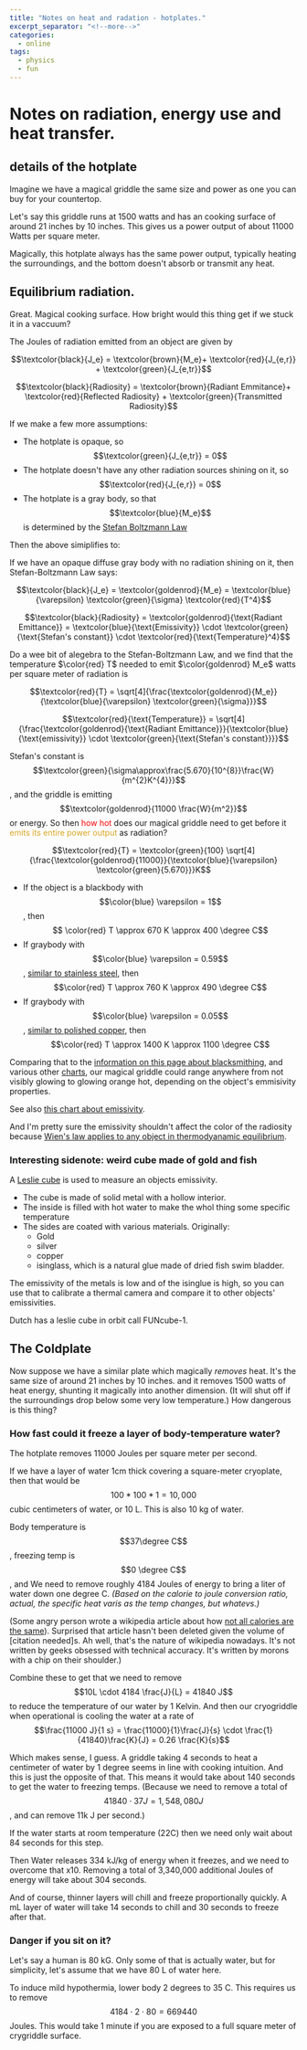 ```yaml
---
title: "Notes on heat and radation - hotplates."
excerpt_separator: "<!--more-->"
categories:
  - online
tags:
  - physics
  - fun
---
```


# Notes on radiation, energy use and heat transfer.

## details of the hotplate

Imagine we have a magical griddle the same size and power as one you can buy for your countertop.

Let's say this griddle runs at 1500 watts and has an cooking surface of around 21 inches by 10 inches. This gives us a power output of about 11000 Watts per square meter.

Magically, this hotplate always has the same power output, typically heating the surroundings, and the bottom doesn't absorb or transmit any heat.

## Equilibrium radiation.

Great. Magical cooking surface. How bright would this thing get if we stuck it in a vaccuum?

The Joules of radiation emitted from an object are given by 

$$\textcolor{black}{J_e} = \textcolor{brown}{M_e}+ \textcolor{red}{J_{e,r}} + \textcolor{green}{J_{e,tr}}$$

$$\textcolor{black}{Radiosity} = \textcolor{brown}{Radiant Emmitance}+ \textcolor{red}{Reflected Radiosity} + \textcolor{green}{Transmitted Radiosity}$$

If we make a few more assumptions:

- The hotplate is opaque, so $$\textcolor{green}{J_{e,tr}} = 0$$
- The hotplate doesn't have any other radiation sources shining on it, so $$\textcolor{red}{J_{e,r}} = 0$$
- The hotplate is a gray body, so that $$\textcolor{blue}{M_e}$$ is determined by the [Stefan Boltzmann Law](https://en.wikipedia.org/wiki/Stefan%E2%80%93Boltzmann_law)

Then the above simiplifies to:

If we have an opaque diffuse gray body with no radiation shining on it, then Stefan-Boltzmann Law says:

$$\textcolor{black}{J_e} = \textcolor{goldenrod}{M_e} = \textcolor{blue}{\varepsilon} \textcolor{green}{\sigma}  \textcolor{red}{T^4}$$

$$\textcolor{black}{Radiosity} = \textcolor{goldenrod}{\text{Radiant Emittance}} = \textcolor{blue}{\text{Emissivity}} \cdot \textcolor{green}{\text{Stefan's constant}} \cdot \textcolor{red}{\text{Temperature}^4}$$

Do a wee bit of alegebra to the Stefan-Boltzmann Law, and we find that the temperature $\color{red} T$ needed to emit $\color{goldenrod} M_e$ watts per square meter of radiation is 

$$\textcolor{red}{T} = \sqrt[4]{\frac{\textcolor{goldenrod}{M_e}}{\textcolor{blue}{\varepsilon} \textcolor{green}{\sigma}}}$$

$$\textcolor{red}{\text{Temperature}} = \sqrt[4]{\frac{\textcolor{goldenrod}{\text{Radiant Emittance}}}{\textcolor{blue}{\text{emissivity}}  \cdot \textcolor{green}{\text{Stefan's constant}}}}$$

Stefan's constant is $$\textcolor{green}{\sigma\approx\frac{5.670}{10^{8}}\frac{W}{m^{2}K^{4}}}$$, 
and the griddle is emitting $$\textcolor{goldenrod}{11000 \frac{W}{m^2}}$$ or energy. 
So then <span style="color:red">how hot</span> does our magical griddle need to get before it <span style="color:goldenrod">emits its entire power output</span> as radiation?

$$\textcolor{red}{T} = \textcolor{green}{100} \sqrt[4]{\frac{\textcolor{goldenrod}{11000}}{\textcolor{blue}{\varepsilon} \textcolor{green}{5.670}}}K$$

- If the object is a blackbody with $$\color{blue} \varepsilon = 1$$, then $$ \color{red} T \approx 670 K \approx 400 \degree C$$
- If graybody with $$\color{blue} \varepsilon = 0.59$$, [similar to stainless steel](https://www.thermoworks.com/emissivity-table), then $$\color{red} T \approx 760 K \approx 490 \degree C$$
- If graybody with $$\color{blue} \varepsilon = 0.05$$, [similar to polished copper](https://www.thermoworks.com/emissivity-table), then $$\color{red} T \approx 1400 K \approx 1100 \degree C$$

Comparing that to the [information on this page about blacksmithing](https://www.giangrandi.org/optics/blackbody/blackbody.shtml), and various other [charts](https://en.wikipedia.org/wiki/Black-body_radiation), our magical griddle could range anywhere from not visibly glowing to glowing orange hot, depending on the object's emmisivity properties.

See also [this chart about emissivity](https://assets.omega.com/pdf/tables_and_graphs/emissivity-table.pdf).

And I'm pretty sure the emissivity shouldn't affect the color of the radiosity because [Wien's law applies to any object in thermodyanamic equilibrium](https://physics.stackexchange.com/questions/87294/wiens-displacement-law-for-real-bodies).

### Interesting sidenote: weird cube made of gold and fish

A [Leslie cube](https://en.wikipedia.org/wiki/Leslie_cube) is used to measure an objects emissivity.

- The cube is made of solid metal with a hollow interior.
- The inside is filled with hot water to make the whol thing some specific temperature
- The sides are coated with various materials. Originally:
    - Gold
    - silver
    - copper
    - isinglass, which is a natural glue made of dried fish swim bladder.

The emissivity of the metals is low and of the isinglue is high, so you can use that to calibrate a thermal camera and compare it to other objects' emissivities. 

Dutch has a leslie cube in orbit call FUNcube-1.





## The Coldplate

Now suppose we have a similar plate which magically *removes* heat. It's the same size of around 21 inches by 10 inches. and it removes 1500 watts of heat energy, shunting it magically into another dimension. (It will shut off if the surroundings drop below some very low temperature.) How dangerous is this thing? 

### How fast could it freeze a layer of body-temperature water?

The hotplate removes 11000 Joules per square meter per second. 

If we have a layer of water 1cm thick covering a square-meter cryoplate, 
then that would be $$100*100*1 = 10,000$$ cubic centimeters of water, or 10 L.
This is also 10 kg of water.

Body temperature is $$37\degree C$$,
freezing temp is $$0 \degree C$$, and
We need to remove roughly 4184 Joules of energy to bring a liter of water down one degree C. *(Based on the calorie to joule conversion ratio, actual, the specific heat varis as the temp changes, but whatevs.)*

(Some angry person wrote a wikipedia article about how [not all calories are the same](https://en.wikipedia.org/wiki/A_calorie_is_a_calorie)). Surprised that article hasn't been deleted given the volume of [citation needed]s. Ah well, that's the nature of wikipedia nowadays. It's not written by geeks obsessed with technical accuracy. It's written by morons with a chip on their shoulder.)

Combine these to get that we need to remove $$10L \cdot 4184 \frac{J}{L} = 41840 J$$ to reduce the temperature of our water by 1 Kelvin.
And then our cryogriddle when operational is cooling the water at  a rate of 
$$\frac{11000 J}{1 s} = \frac{11000}{1}\frac{J}{s} \cdot \frac{1}{41840}\frac{K}{J} = 0.26 \frac{K}{s}$$

Which makes sense, I guess. A griddle taking 4 seconds to heat a centimeter of water by 1 degree seems in line with cooking intuition. And this is just the opposite of that.
This means it would take about 140 seconds to get the water to freezing temps.
(Because we need to remove a total of $$41840 \cdot 37 J = 1,548,080 J$$, and can remove 11k J per second.)

If the water starts at room temperature (22C) then we need only wait about 84 seconds for this step.

Then Water releases 334 kJ/kg of energy when it freezes, and we need to overcome that x10. 
Removing a total of 3,340,000 additional Joules of energy 
will take about 304 seconds.

And of course, thinner layers will chill and freeze proportionally quickly. A mL layer of water will  take 14 seconds to chill and 30 seconds to freeze after that. 

### Danger if you sit on it?

Let's say a human is 80 kG.
Only some of that is actually water, but for simplicity, let's assume that we have 80 L of water here.

To induce mild hypothermia, lower body 2 degrees to 35 C.
This requires us to remove $$4184 \cdot 2 \cdot 80 = 669440$$ Joules. 
This would take 1 minute if you are exposed to a full square meter of crygriddle surface.




